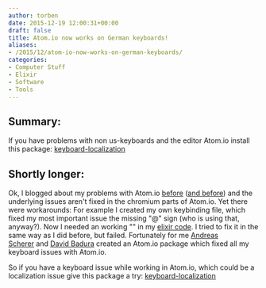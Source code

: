 ```yaml
---
author: torben
date: 2015-12-19 12:00:31+00:00
draft: false
title: Atom.io now works on German keyboards!
aliases: 
- /2015/12/atom-io-now-works-on-german-keyboards/
categories:
- Computer Stuff
- Elixir
- Software
- Tools
---
```


## Summary:


If you have problems with non us-keyboards and the editor Atom.io install this package: [keyboard-localization](https://atom.io/packages/keyboard-localization)


## Shortly longer:


Ok, I blogged about my problems with Atom.io [before](/posts/2015-07-03-elixir-on-windows/) ([and before](/posts/2015-07-29-atom-io-for-the-win/)) and the underlying issues aren't fixed in the chromium parts of Atom.io. Yet there were workarounds: For example I created my own keybinding file, which fixed my most important issue the missing "@" sign (who is using that, anyway?). Now I needed an working "\" in my [elixir code](http://elixir-lang.org/getting-started/mix-otp/genserver.html#our-first-genserver). I tried to fix it in the same way as I did before, but failed. Fortunately for me [Andreas Scherer](https://github.com/andischerer) and [David Badura](https://github.com/DavidBadura) created an Atom.io package which fixed all my keyboard issues with Atom.io.

So if you have a keyboard issue while working in Atom.io, which could be a localization issue give this package a try: [keyboard-localization](https://atom.io/packages/keyboard-localization)

